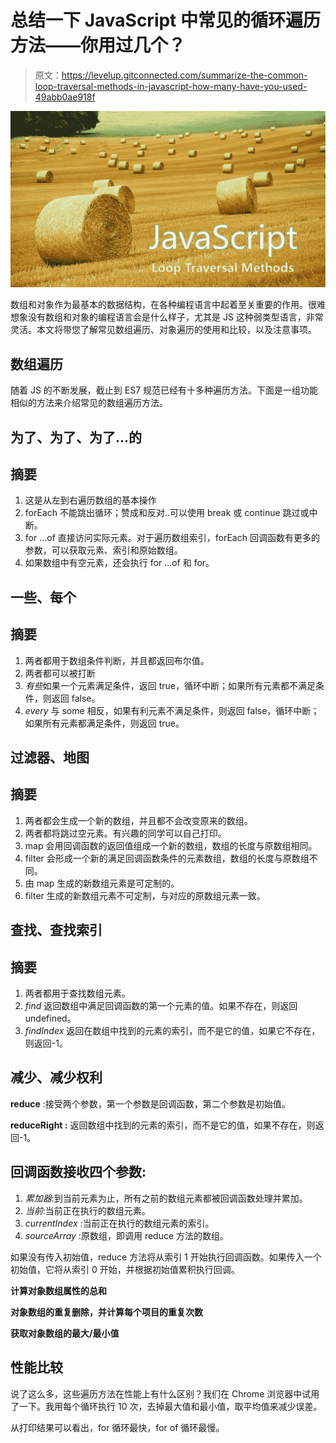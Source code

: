 # 总结一下 JavaScript 中常见的循环遍历方法——你用过几个？

> 原文：<https://levelup.gitconnected.com/summarize-the-common-loop-traversal-methods-in-javascript-how-many-have-you-used-49abb0ae918f>

![](img/bead8badd8a69e04ad7f25a21771a6fd.png)

数组和对象作为最基本的数据结构，在各种编程语言中起着至关重要的作用。很难想象没有数组和对象的编程语言会是什么样子，尤其是 JS 这种弱类型语言，非常灵活。本文将带您了解常见数组遍历、对象遍历的使用和比较，以及注意事项。

## 数组遍历

随着 JS 的不断发展，截止到 ES7 规范已经有十多种遍历方法。下面是一组功能相似的方法来介绍常见的数组遍历方法。

## 为了、为了、为了…的

## 摘要

1.  这是从左到右遍历数组的基本操作
2.  forEach 不能跳出循环；赞成和反对..可以使用 break 或 continue 跳过或中断。
3.  for …of 直接访问实际元素。对于遍历数组索引，forEach 回调函数有更多的参数，可以获取元素、索引和原始数组。
4.  如果数组中有空元素，还会执行 for …of 和 for。

## 一些、每个

## 摘要

1.  两者都用于数组条件判断，并且都返回布尔值。
2.  两者都可以被打断
3.  *有些*如果一个元素满足条件，返回 true，循环中断；如果所有元素都不满足条件，则返回 false。
4.  *every* 与 some 相反，如果有利元素不满足条件，则返回 false，循环中断；如果所有元素都满足条件，则返回 true。

## 过滤器、地图

## 摘要

1.  两者都会生成一个新的数组，并且都不会改变原来的数组。
2.  两者都将跳过空元素。有兴趣的同学可以自己打印。
3.  map 会用回调函数的返回值组成一个新的数组，数组的长度与原数组相同。
4.  filter 会形成一个新的满足回调函数条件的元素数组，数组的长度与原数组不同。
5.  由 map 生成的新数组元素是可定制的。
6.  filter 生成的新数组元素不可定制，与对应的原数组元素一致。

## 查找、查找索引

## 摘要

1.  两者都用于查找数组元素。
2.  *find* 返回数组中满足回调函数的第一个元素的值。如果不存在，则返回 undefined。
3.  *findIndex* 返回在数组中找到的元素的索引，而不是它的值，如果它不存在，则返回-1。

## 减少、减少权利

**reduce** :接受两个参数，第一个参数是回调函数，第二个参数是初始值。

**reduceRight :** 返回数组中找到的元素的索引，而不是它的值，如果不存在，则返回-1。

## 回调函数接收四个参数:

1.  *累加器*:到当前元素为止，所有之前的数组元素都被回调函数处理并累加。
2.  *当前*:当前正在执行的数组元素。
3.  *currentIndex* :当前正在执行的数组元素的索引。
4.  *sourceArray* :原数组，即调用 reduce 方法的数组。

如果没有传入初始值，reduce 方法将从索引 1 开始执行回调函数。如果传入一个初始值，它将从索引 0 开始，并根据初始值累积执行回调。

**计算对象数组属性的总和**

**对象数组的重复删除，并计算每个项目的重复次数**

**获取对象数组的最大/最小值**

## 性能比较

说了这么多，这些遍历方法在性能上有什么区别？我们在 Chrome 浏览器中试用了一下。我用每个循环执行 10 次，去掉最大值和最小值，取平均值来减少误差。

从打印结果可以看出，for 循环最快，for of 循环最慢。